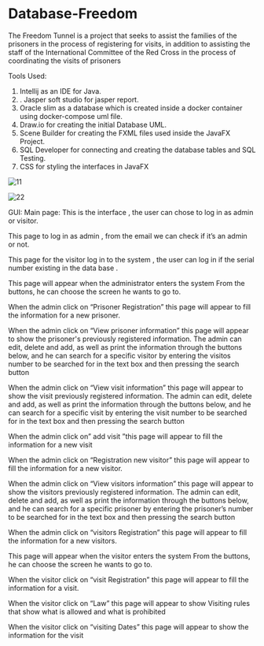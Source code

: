 # Database-Freedom

The Freedom Tunnel is a project that seeks to assist the families of the prisoners in the process of registering for visits, in addition to assisting the staff of the International Committee of the Red Cross in the process of coordinating the visits of prisoners

Tools Used:
1.	Intellij as an IDE for Java. 
2.	. Jasper soft studio for jasper report.
3. Oracle slim as a database which is created inside 
a docker container using docker-compose uml file. 
4. Draw.io for creating the initial Database UML. 
5. Scene Builder for creating the FXML files used inside the 
JavaFX Project. 
6. SQL Developer for connecting and creating the database 
tables and SQL Testing. 
7. CSS for styling the interfaces in JavaFX


![11](https://user-images.githubusercontent.com/107058107/232077925-23a559c8-5656-4991-8345-fecfec6df160.png)

![22](https://user-images.githubusercontent.com/107058107/232077935-e16c530c-ea58-4a36-a3a7-37f5bed3a651.png)


GUI: 
Main page:
This is the interface , the user can chose to log in as admin or visitor.



This page to log in as admin , from the email we can check if it’s an admin or not. 



This page for the visitor log in to the system , the user can log in if the serial number existing in the data base .



This page will appear when the administrator enters the system From the buttons, he can choose the screen he wants to go to. 



When the admin click on “Prisoner Registration” this page will appear  to fill the information for a new prisoner.




When the admin click on “View prisoner information” this page will appear  to show the prisoner's previously registered information.
 The admin  can edit, delete and add, as well as print the information through the buttons below, and he can search for a specific visitor by entering the visitos number to be searched for in the text box and then pressing the search button





When the admin click on “View visit information” this page will appear  to show the visit previously registered information.
 The admin  can edit, delete and add, as well as print the information through the buttons below, and he can search for a specific visit by entering the visit number to be searched for in the text box and then pressing the search button





When the admin click on” add visit ”this page will appear  to fill the information for a new visit 




When the admin click on “Registration new visitor” this page will appear  to fill the information for a new visitor.




When the admin click on “View visitors information” this page will appear  to show the visitors previously registered information.
 The admin  can edit, delete and add, as well as print the information through the buttons below, and he can search for a specific prisoner by entering the prisoner’s number to be searched for in the text box and then pressing the search button




When the admin click on “visitors Registration” this page will appear  to fill the information for a new visitors.




This page will appear when the visitor enters the system From the buttons, he can choose the screen he wants to go to.




When the visitor click on “visit Registration” this page will appear  to fill the information for a visit.



When the visitor click on “Law” this page will appear  to show  Visiting rules that show what is allowed and what is prohibited




When the visitor click on “visiting Dates” this page will appear  to show the information for the visit





